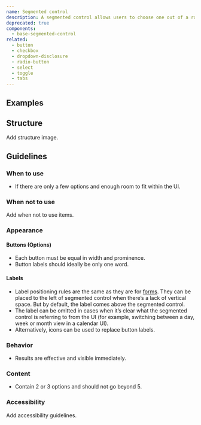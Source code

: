 ```yaml
---
name: Segmented control
description: A segmented control allows users to choose one out of a range of available options. It is a button group of equal options where only one can be selected and active. There must always be one option active.
deprecated: true
components:
  - base-segmented-control
related:
  - button
  - checkbox
  - dropdown-disclosure
  - radio-button
  - select
  - toggle
  - tabs
---
```


## Examples

<story-viewer component="base-segmented-control"></story-viewer>

## Structure

<todo>Add structure image.</todo>

## Guidelines

### When to use

- If there are only a few options and enough room to fit within the UI.

### When not to use

<todo>Add when not to use items.</todo>

### Appearance

#### Buttons (Options)

- Each button must be equal in width and prominence.
- Button labels should ideally be only one word.

#### Labels

- Label positioning rules are the same as they are for [forms](/patterns/forms). They can be placed to the left of segmented control when there’s a lack of vertical space. But by default, the label comes above the segmented control.
- The label can be omitted in cases when it’s clear what the segmented control is referring to from the UI (for example, switching between a day, week or month view in a calendar UI).
- Alternatively, icons can be used to replace button labels.

### Behavior

- Results are effective and visible immediately.

### Content

- Contain 2 or 3 options and should not go beyond 5.

### Accessibility

<todo>Add accessibility guidelines.</todo>
